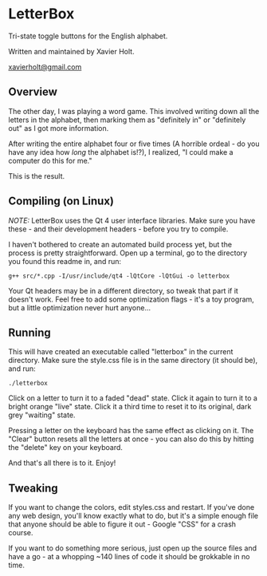 # LetterBox

Tri-state toggle buttons for the English alphabet.

Written and maintained by Xavier Holt.

xavierholt@gmail.com

## Overview

The other day, I was playing a word game.  This involved writing down all the
letters in the alphabet, then marking them as "definitely in" or "definitely
out" as I got more information.

After writing the entire alphabet four or five times (A horrible ordeal - do
you have any idea how _long_ the alphabet is!?), I realized, "I could make a
computer do this for me."

This is the result.

## Compiling (on Linux)

_NOTE:_  LetterBox uses the Qt 4 user interface libraries.  Make sure you have
these - and their development headers - before you try to compile.

I haven't bothered to create an automated build process yet, but the process is
pretty straightforward.  Open up a terminal, go to the directory you found this
readme in, and run:

    g++ src/*.cpp -I/usr/include/qt4 -lQtCore -lQtGui -o letterbox

Your Qt headers may be in a different directory, so tweak that part if it
doesn't work.  Feel free to add some optimization flags - it's a toy program,
but a little optimization never hurt anyone...

## Running

This will have created an executable called "letterbox" in the current
directory.  Make sure the style.css file is in the same directory (it should
be), and run:

    ./letterbox

Click on a letter to turn it to a faded "dead" state.  Click it again to turn
it to a bright orange "live" state.  Click it a third time to reset it to its
original, dark grey "waiting" state.

Pressing a letter on the keyboard has the same effect as clicking on it.  The
"Clear" button resets all the letters at once - you can also do this by hitting
the "delete" key on your keyboard.

And that's all there is to it.  Enjoy!

## Tweaking

If you want to change the colors, edit styles.css and restart.  If you've done
any web design, you'll know exactly what to do, but it's a simple enough file
that anyone should be able to figure it out - Google "CSS" for a crash course.

If you want to do something more serious, just open up the source files and have
a go - at a whopping ~140 lines of code it should be grokkable in no time.
